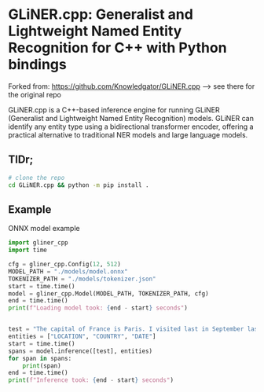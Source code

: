 
# GLiNER.cpp: Generalist and Lightweight Named Entity Recognition for C++ with Python bindings

Forked from: https://github.com/Knowledgator/GLiNER.cpp --> see there for the original repo


GLiNER.cpp is a C++-based inference engine for running GLiNER (Generalist and Lightweight Named Entity Recognition) models. GLiNER can identify any entity type using a bidirectional transformer encoder, offering a practical alternative to traditional NER models and large language models.

## TlDr;

```bash
# clone the repo 
cd GLiNER.cpp && python -m pip install .
```

## Example 

ONNX model example

```python
import gliner_cpp
import time

cfg = gliner_cpp.Config(12, 512)
MODEL_PATH = "./models/model.onnx"
TOKENIZER_PATH = "./models/tokenizer.json"
start = time.time()
model = gliner_cpp.Model(MODEL_PATH, TOKENIZER_PATH, cfg)
end = time.time()
print(f"Loading model took: {end - start} seconds")


test = "The capital of France is Paris. I visited last in September last year."
entities = ["LOCATION", "COUNTRY", "DATE"]
start = time.time()
spans = model.inference([test], entities)
for span in spans:
    print(span)
end = time.time()
print(f"Inference took: {end - start} seconds")

```